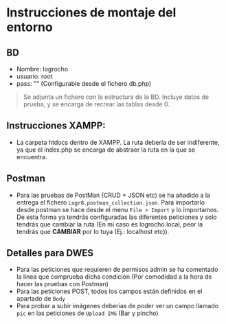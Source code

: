 # Instrucciones de montaje del entorno

## BD
- Nombre: logrocho
- usuario: root
- pass: ""
(Configurable desde el fichero db.php)

> Se adjunta un fichero con la estructura de la BD. Incluye datos de prueba, y se encarga de recrear las tablas desde 0.


## Instrucciones XAMPP:
- La carpeta htdocs dentro de XAMPP. La ruta debería de ser indiferente, ya que el index.php se encarga de abstraer la ruta en la que se encuentra.
  
## Postman
- Para las pruebas de PostMan (CRUD + JSON etc) se ha añadido a la entrega el fichero `Logr8.postman_collection.json`. 
Para importarlo desde postman se hace desde el menu `File > Import` y lo importamos. De esta forma ya tendrás configuradas las diferentes peticiones
y solo tendrás que cambiar la ruta (En mi caso es logrocho.local, peor la tendrás que **CAMBIAR** por lo tuya (Ej.: localhost etc)).

## Detalles para DWES
- Para las peticiones que requieren de permisos admin se ha comentado la linea que comprueba dicha condición (Por comodidad a la hora de hacer las pruebas con Postman)
- Para las peticiones POST, todos los campos están definidos en el apartado de `Body`
- Para probar a subir imágenes deberías de poder ver un campo llamado `pic` en las peticiones de `Upload IMG` (Bar y pincho)